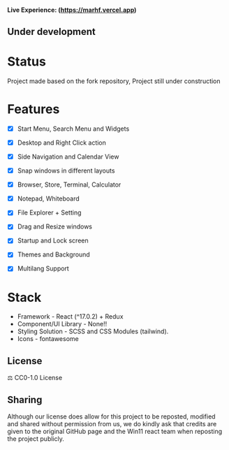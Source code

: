 
#### Live Experience: (https://marhf.vercel.app)

## Under development

# Status

Project made based on the fork repository, Project still under construction

# Features

- [x] Start Menu, Search Menu and Widgets
- [x] Desktop and Right Click action
- [x] Side Navigation and Calendar View
- [x] Snap windows in different layouts
- [x] Browser, Store, Terminal, Calculator
- [x] Notepad, Whiteboard
- [x] File Explorer + Setting
- [x] Drag and Resize windows
- [x] Startup and Lock screen
- [x] Themes and Background
- [x] Multilang Support



# Stack

- Framework - React (^17.0.2) + Redux
- Component/UI Library - None!!
- Styling Solution - SCSS and CSS Modules (tailwind).
- Icons - fontawesome


## License

⚖️ CC0-1.0 License

## Sharing

Although our license does allow for this project to be reposted, modified and shared without permission from us, we do kindly ask that credits are given to the original GitHub page and the Win11 react team when reposting the project publicly.
